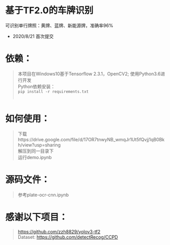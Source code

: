 

# 基于TF2.0的车牌识别
可识别单行牌照：黄牌、蓝牌、新能源牌，准确率96%
* 2020/8/21 首次提交
# 依赖：
> 本项目在Windows10基于Tensorflow 2.3.1，OpenCV2; 使用Python3.6进行开发<br>
> Python依赖安装：<br>
>`pip install -r requirements.txt`<br><br>

# 如何使用：
> 下载https://drive.google.com/file/d/17OR7tnwyNB_wmqJr1Ut5fQvjj1qB0Bkh/view?usp=sharing<br>
> 解压到同一目录下<br>
> 运行demo.ipynb<br>
# 源码文件：
> 参考plate-ocr-cnn.ipynb<br>

# 感谢以下项目：
> https://github.com/zzh8829/yolov3-tf2<br>
> Dataset: https://github.com/detectRecog/CCPD
